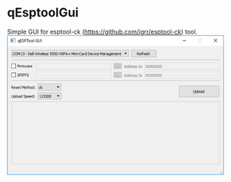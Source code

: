 # qEsptoolGui
Simple GUI for esptool-ck (https://github.com/igrr/esptool-ck) tool.
![ScreenShot](/doc/img/gui.png)
